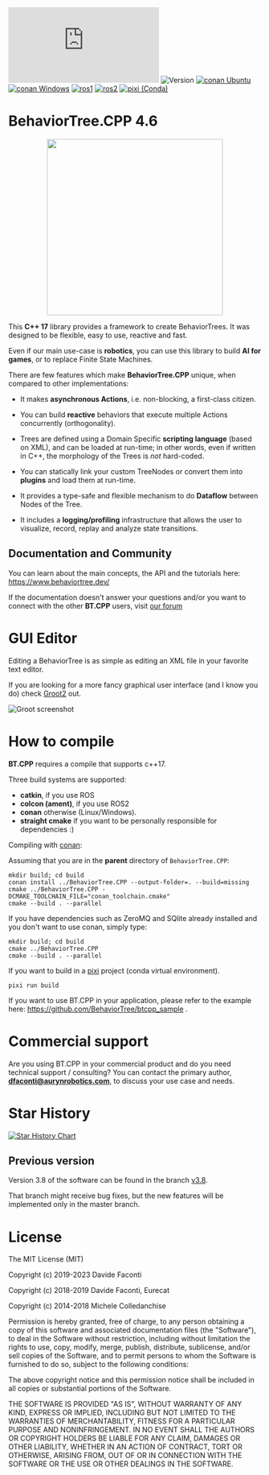 ![License MIT](https://img.shields.io/github/license/BehaviorTree/BehaviorTree.CPP?color=blue)
![Version](https://img.shields.io/badge/version-4.6-blue.svg)
[![conan Ubuntu](https://github.com/BehaviorTree/BehaviorTree.CPP/actions/workflows/cmake_ubuntu.yml/badge.svg)](https://github.com/BehaviorTree/BehaviorTree.CPP/actions/workflows/cmake_ubuntu.yml)
[![conan Windows](https://github.com/BehaviorTree/BehaviorTree.CPP/actions/workflows/cmake_windows.yml/badge.svg)](https://github.com/BehaviorTree/BehaviorTree.CPP/actions/workflows/cmake_windows.yml)
[![ros1](https://github.com/BehaviorTree/BehaviorTree.CPP/workflows/ros1/badge.svg?branch=master)](https://github.com/BehaviorTree/BehaviorTree.CPP/actions?query=workflow%3Aros1)
[![ros2](https://github.com/BehaviorTree/BehaviorTree.CPP/workflows/ros2/badge.svg?branch=master)](https://github.com/BehaviorTree/BehaviorTree.CPP/actions?query=workflow%3Aros2)
[![pixi (Conda)](https://github.com/BehaviorTree/BehaviorTree.CPP/actions/workflows/pixi.yaml/badge.svg)](https://github.com/BehaviorTree/BehaviorTree.CPP/actions/workflows/pixi.yaml)

# BehaviorTree.CPP 4.6

<p align="center"><img width=350 src="animated.svg"></p>

This  __C++ 17__ library provides a framework to create BehaviorTrees.
It was designed to be flexible, easy to use, reactive and fast.

Even if our main use-case is __robotics__, you can use this library to build
__AI for games__, or to replace Finite State Machines.

There are few features which make __BehaviorTree.CPP__ unique, when compared to other implementations:

- It makes __asynchronous Actions__, i.e. non-blocking, a first-class citizen.

- You can build __reactive__ behaviors that execute multiple Actions concurrently (orthogonality).

- Trees are defined using a Domain Specific __scripting language__ (based on XML), and can be loaded at run-time; in other words, even if written in C++, the morphology of the Trees is _not_ hard-coded.

- You can statically link your custom TreeNodes or convert them into __plugins__
and load them at run-time.

- It provides a type-safe and flexible mechanism to do __Dataflow__ between
  Nodes of the Tree.

- It includes a __logging/profiling__ infrastructure that allows the user
to visualize, record, replay and analyze state transitions.

## Documentation and Community

You can learn about the main concepts, the API and the tutorials here: https://www.behaviortree.dev/

If the documentation doesn't answer your questions and/or you want to
connect with the other **BT.CPP** users, visit [our forum](https://github.com/BehaviorTree/BehaviorTree.CPP/discussions)

# GUI Editor

Editing a BehaviorTree is as simple as editing an XML file in your favorite text editor.

If you are looking for a more fancy graphical user interface (and I know you do) check
[Groot2](https://www.behaviortree.dev/groot) out.

![Groot screenshot](docs/groot-screenshot.png)

# How to compile

**BT.CPP** requires a compile that supports c++17.

Three build systems are supported:

- **catkin**, if you use ROS
- **colcon (ament)**, if you use ROS2
- **conan** otherwise (Linux/Windows).
- **straight cmake** if you want to be personally responsible for dependencies :)

Compiling with [conan](https://conan.io/):

Assuming that you are in the **parent** directory of `BehaviorTree.CPP`:

```
mkdir build; cd build
conan install ../BehaviorTree.CPP --output-folder=. --build=missing
cmake ../BehaviorTree.CPP -DCMAKE_TOOLCHAIN_FILE="conan_toolchain.cmake"
cmake --build . --parallel
```

If you have dependencies such as ZeroMQ and SQlite already installed and you don't want to
use conan, simply type:

```
mkdir build; cd build
cmake ../BehaviorTree.CPP
cmake --build . --parallel
```

If you want to build in a [pixi](https://pixi.sh/) project (conda virtual environment).
```
pixi run build
```

If you want to use BT.CPP in your application, please refer to the
example here: https://github.com/BehaviorTree/btcpp_sample .

# Commercial support

Are you using BT.CPP in your commercial product and do you need technical support / consulting?
You can contact the primary author, **dfaconti@aurynrobotics.com**, to discuss your use case and needs.

# Star History

[![Star History Chart](https://api.star-history.com/svg?repos=BehaviorTree/BehaviorTree.CPP&type=Date)](https://star-history.com/#BehaviorTree/BehaviorTree.CPP&Date)

## Previous version

Version 3.8 of the software can be found in the branch
[v3.8](https://github.com/BehaviorTree/BehaviorTree.CPP/tree/v3.8).

That branch might receive bug fixes, but the new features will be implemented
only in the master branch.

# License

The MIT License (MIT)

Copyright (c) 2019-2023 Davide Faconti

Copyright (c) 2018-2019 Davide Faconti, Eurecat

Copyright (c) 2014-2018 Michele Colledanchise

Permission is hereby granted, free of charge, to any person obtaining a copy
of this software and associated documentation files (the "Software"), to deal
in the Software without restriction, including without limitation the rights
to use, copy, modify, merge, publish, distribute, sublicense, and/or sell
copies of the Software, and to permit persons to whom the Software is
furnished to do so, subject to the following conditions:

The above copyright notice and this permission notice shall be included in all
copies or substantial portions of the Software.

THE SOFTWARE IS PROVIDED "AS IS", WITHOUT WARRANTY OF ANY KIND, EXPRESS OR
IMPLIED, INCLUDING BUT NOT LIMITED TO THE WARRANTIES OF MERCHANTABILITY,
FITNESS FOR A PARTICULAR PURPOSE AND NONINFRINGEMENT. IN NO EVENT SHALL THE
AUTHORS OR COPYRIGHT HOLDERS BE LIABLE FOR ANY CLAIM, DAMAGES OR OTHER
LIABILITY, WHETHER IN AN ACTION OF CONTRACT, TORT OR OTHERWISE, ARISING FROM,
OUT OF OR IN CONNECTION WITH THE SOFTWARE OR THE USE OR OTHER DEALINGS IN THE
SOFTWARE.
